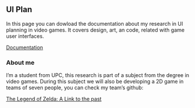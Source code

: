 ## UI Plan

In this page you can dowload the documentation about my research in UI planning in video games. It covers design, art, an code, related with game user interfaces.

[Documentation](https://github.com/rogerbusquets97/UI-Plan-Project2/releases)

### About me

I’m a student from UPC, this research is part of a subject from the degree in video games. During this subject we will also be developing a 2D game in teams of seven people, you can check my team’s github:

[The Legend of Zelda: A Link to the past](https://github.com/BooLAW/Zelda-Project)
